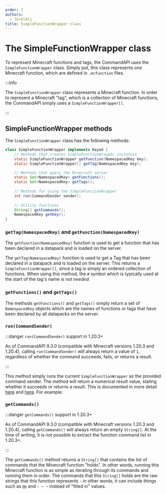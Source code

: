 ```yaml
---
order: 2
authors:
  - JorelAli
title: SimpleFunctionWrapper class
---
```


# The SimpleFunctionWrapper class

To represent Minecraft functions and tags, the CommandAPI uses the `SimpleFunctionWrapper` class. Simply put, this class represents _one_ Minecraft function, which are defined in `.mcfunction` files.

:::info

The `SimpleFunctionWrapper` class represents a Minecraft function. In order to represent a Minecraft "tag", which is a collection of Minecraft functions, the CommandAPI simply uses a `SimpleFunctionWrapper[]`.

:::

## SimpleFunctionWrapper methods

The `SimpleFunctionWrapper` class has the following methods:

```java
class SimpleFunctionWrapper implements Keyed {
    // Methods that creates SimpleFunctionWrapper instances
    static SimpleFunctionWrapper getFunction(NamespacedKey key);
    static SimpleFunctionWrapper[] getTag(NamespacedKey key);

    // Methods that query the Minecraft server
    static Set<NamespacedKey> getFunctions();
    static Set<NamespacedKey> getTags();
    
    // Methods for using the SimpleFunctionWrapper
    int run(CommandSender sender);
    
    // Utility functions
    String[] getCommands();
    NamespacedKey getKey();
}
```

### `getTag(NamespacedKey)` and `getFunction(NamespacedKey)`

The `getFunction(NamespacedKey)` function is used to get a function that has been declared in a datapack and is loaded on the server.

The `getTag(NamespacedKey)` function is used to get a Tag that has been declared in a datapack and is loaded on the server. This returns a `SimpleFunctionWrapper[]`, since a tag is simply an ordered collection of functions. When using this method, the `#` symbol which is typically used at the start of the tag's name _is not needed_.

### `getFunctions()` and `getTags()`

The methods `getFunctions()` and `getTags()` simply return a set of `NamespacedKey` objects which are the names of functions or tags that have been declared by all datapacks on the server.

### `run(CommandSender)`

:::danger `run(CommandSender)` support in 1.20.3+

As of CommandAPI 9.3.0 (compatible with Minecraft versions 1.20.3 and 1.20.4), calling `run(CommandSender)` will always return a value of `1`, regardless of whether the command succeeds, fails, or returns a result.

:::

This method simply runs the current `SimpleFunctionWrapper` as the provided command sender. The method will return a numerical result value, stating whether it succeeds or returns a result. This is documented in more detail [here](../executors/normal-executors) and [here](../executors/resulting-executors). For example:

### `getCommands()`

:::danger `getCommands()` support in 1.20.3+

As of CommandAPI 9.3.0 (compatible with Minecraft versions 1.20.3 and 1.20.4), calling `getCommands()` will always return an empty `String[]`. At the time of writing, it is not possible to extract the function command list in 1.20.3+.

:::

The `getCommands()` method returns a `String[]` that contains the list of commands that the Minecraft function "holds". In other words, running this Minecraft function is as simple as iterating through its commands and running them in order. The commands that this `String[]` holds are the raw strings that this function represents - in other words, it can include things such as `@p` and `~ ~ ~` instead of "filled in" values.